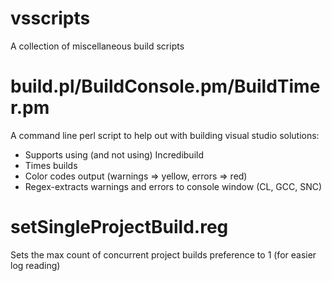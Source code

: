 vsscripts
=========

A collection of miscellaneous build scripts

build.pl/BuildConsole.pm/BuildTimer.pm
======================================

A command line perl script to help out with building visual studio solutions:
* Supports using (and not using) Incredibuild
* Times builds
* Color codes output (warnings => yellow, errors => red)
* Regex-extracts warnings and errors to console window (CL, GCC, SNC)

setSingleProjectBuild.reg
=========================

Sets the max count of concurrent project builds preference to 1 (for easier log reading)